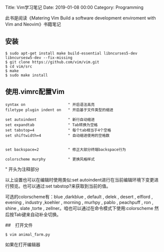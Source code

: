 Title:  Vim学习笔记
Date: 2019-01-08 00:00
Category: Programming

此书是阅读《Matering Vim Build a software development enviroment with Vim and Neovim》书籍笔记

## 安装

	$ sudo apt-get install make build-essential libncurses5-dev libncursesw5-dev --fix-missing
	$ git clone https://github.com/vim/vim.git
	$ cd vim/src
	$ make
	$ sudo make install

## 使用.vimrc配置Vim

	syntax on					" 开启语法高亮
	filetype plugin indent on	" 开启基于文件类型的缩进

	set autoindent				" 新行自动缩进
	set expandtab				" Tab转换为空格
	set tabstop=4				" 每个tab相当于4个空格
	set shiftwidth=4			" 自动缩进使用的空格数


	set backspace=2				" 修正大部分终端backspace行为

	colorscheme murphy			" 更换风格样式

" 开头为注释部分

以上设置也可以在编辑时使用类似:set autoindent进行在当前编辑环境下变更进行预览。也可以通过:set tabstop?来获取到当前的值。

可选的colorscheme有：blue ,darkblue , default , delek , desert , elflord , evening , industry ,koehler , morning , murhpy , pablo , peachpuff , ron , shine , slate ,torte , zellner。咱也可以通过在命令模式下使用:colorscheme 然后按Tab键来自动补全切换。

##　打开文件

	$ vim animal_farm.py

如果在打开编辑器
